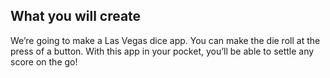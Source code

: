 ## What you will create

We’re going to make a Las Vegas dice app. You can make the die roll at the press of a button. With this app in your pocket, you’ll be able to settle any score on the go!
